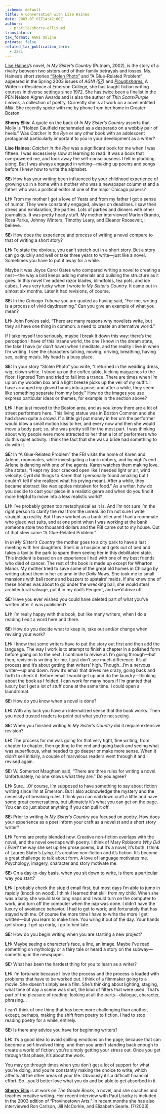 ```yaml
---
_schema: default
title: A Conversation with Lise Haines
date: 2003-07-01T14:42:00Z
authors:
  - profile/sherry-ellis.md
translators:
tax_format: AGNI Online
private: false
related_tax_publication_term:
  - 2271
---
```


[Lise Haines](/about/our-people/authors/lise-haines/)’s novel, *In My Sister’s Country* (Putnam, 2002), is the story of a rivalry between two sisters and of their family betrayals and losses. Ms. Haines’s short stories [“Stolen Photo”](http://djgannon.cms-devl.bu.edu/agni-test-staging/publication/stolen-photo/) and “A Glue-Related Problem” appeared in the Spring 2003 issues of *AGNI ([57](/about/the-journal/archive/agni-57/))* and *[Ploughshares.](http://www.pshares.org/)* A Writer-in-Residence at Emerson College, she has taught fiction writing courses in diverse settings since 1972. She has twice been a finalist in the PEN Nelson Algren Awards and is also the author of *Thin Scars/Purple Leaves,* a collection of poetry. Currently she is at work on a novel entitled *Milk*. She recently spoke with me by phone from her home in Greater Boston.

**Sherry Ellis:** A quote on the back of *In My Sister’s Country* asserts that Molly is “Holden Caulfield rechanneled as a desperado on a wobbly pair of heels.” Was *Catcher in the Rye* or any other book with an adolescent protagonist particularly important to you in your development as a writer?

**Lise Haines:** *Catcher in the Rye* was a significant book for me when I was fifteen. I was excessively slow at learning to read. It was a book that overpowered me, and took away the self-consciousness I felt in plodding along. But I was always engaged in writing—making up poems and songs before I knew how to write the alphabet.

**SE:** How has your writing been influenced by your childhood experience of growing up in a home with a mother who was a newspaper columnist and a father who was a political editor at one of the major Chicago papers?

**LH:** From my mother I got a love of Yeats and from my father I got a sense of humor. They were constantly engaged, always on deadlines. I saw their stress and exhilaration, the parties. Lots of parties and dinners with other journalists. It was pretty heady stuff. My mother interviewed Marlon Brando, Rosa Parks, Johnny Winters, Timothy Leary, and Eleanor Roosevelt, I believe.

**SE:** How does the experience and process of writing a novel compare to that of writing a short story?

**LH:** To state the obvious, you can’t stretch out in a short story. But a story can go quickly and well or take three years to write—just like a novel. Sometimes you have to put it away for a while.

Maybe it was Joyce Carol Oates who compared writing a novel to creating a nest—the way a bird keeps adding materials and building the structure as it goes. In this novel I’ve added razor blades, blindfolds, tea pots, and ice cubes. I was very lucky when I wrote *In My Sister’s Country.* It came out in almost six months. Later it had revisions, of course.

**SE:** In the *Chicago Tribune* you are quoted as having said, “For me, writing is a process of vivid daydreaming.” Can you give an example of what you mean?

**LH:** John Fowles said, “There are many reasons why novelists write, but they all have one thing in common: a need to create an alternative world.”

If I take myself too seriously, maybe I break it down this way: there’s the perception I have of this insane world, the one I know in the dream state, the take I have (or don’t have) when I meditate, and the reality I live in when I’m writing. I see the characters talking, moving, driving, breathing, having sex, eating meals. My head is a busy place.

**SE:** In your story “Stolen Photo” you write, “I returned in the wedding dress, wig, clown white. I stood up on the coffee table, kicking magazines to the floor. I ignored Tom and tried to fall into a trance. There are times when I’m up on my wooden box and a light breeze picks up the veil of my outfit. I have arranged my gloved hands into a pose; and after a while, they seem like something separate from my body.” How do the images you use express particular ideas or themes, for example in the section above?

**LH:** I had just moved to the Boston area, and as you know there are a lot of street performers here. This living statue was in Boston Common and she had drawn quite a crowd. If a little girl put money in her urn the performer would blow a small motion kiss to her, and every now and then she would move a body part; so, she was pretty still for the most part. I was thinking about why people were more attracted to her than a lot of performers who do this quiet activity. I think the fact that she was a bride had something to do with it.

**SE:** In “A Glue-Related Problem” the FBI visits the home of Karen and Arlene, roommates, while investigating a bank robbery, and by night’s end Arlene is dancing with one of the agents. Karen watches them making love. She states, “I kept my door cracked open like I needed light or air, wind velocity. Cyril did things to Karen that I personally found amazing but I couldn’t tell if she realized what his prying meant. After a while, they became abstract like wax apples mistaken for food.” As a writer, how do you decide to cast your piece in a realistic genre and when do you find it more helpful to move into a less realistic world?

**LH:** I’ve probably gotten too metaphysical as it is. And I’m not sure I’m the right person to clarify the real from the unreal. So I’m not sure I write straight-up reality. But I have worked as a bank teller and I had a roommate who glued wet suits, and at one point when I was working at the bank someone stole two thousand dollars and the FBI came out to my house. Out of that stew came “A Glue-Related Problem.”

In *In My Sister’s Country* the mother goes to a city park to have a last meeting with her daughters. She’s in a hospice and gets out of bed and takes a taxi to the park to spare them seeing her in this debilitated state. This incident is based on an experience I had with one of my best friends who died of cancer. The rest of the book is made up except for Wharton Manor. My mother tried to save some of the great old homes in Chicago by writing about them in her column in the *Daily News.* She took me to small mansions with ball rooms and buzzers to upstairs’ maids. If she knew one of these homes was about to go under the wrecking ball, she would steal architectural salvage, put it in my dad’s Peugeot, and we’d drive off.

**SE:** Have you ever wished you could have deleted part of what you’ve written after it was published?

**LH:** I’m really happy with this book, but like many writers, when I do a reading I edit a word here and there.

**SE:** How do you decide what to keep in, take out and/or change when revising your work?

**LH:** I know that some writers have to put the story out first and then add the language. The way I work is to attempt to finish a chapter in a polished form before going on to the next. I continue to revise as I’m going through—but then, revision is writing for me. I just don’t see much difference. It’s all process and it’s about getting that writers’ high. Though...I’m a nervous writer—up and down. Now it’s email that drives me crazy, going back and forth to check it. Before email I would get up and do the laundry—thinking about the book as I folded. I can work for many hours if I’m granted that luxury but I get a lot of stuff done at the same time. I could open a laundromat.

**SE:** How do you know when a novel is done?

**LH:** With any luck you have an internalized sense that the book works. Then you need trusted readers to point out what you’re not seeing.

**SE:** When you finished writing *In My Sister’s Country* did it require extensive revision?

**LH:** The process for me was going for that very tight, fine writing, from chapter to chapter, then getting to the end and going back and seeing what was superfluous, what needed to go deeper or make more sense. When it didn’t sell initially, a couple of marvelous readers went through it and I revised again.

**SE:** W. Somerset Maugham said, “There are three rules for writing a novel. Unfortunately, no one knows what they are.” Do you agree?

**LH:** Sure....Of course, I’m supposed to have something to say about fiction writing since I’m at Emerson. But I also acknowledge the mystery and the necessity of breaking rules. I think you can nail down craft a little and have some great conversations, but ultimately it’s what you can get on the page. You can do just about anything if you can pull it off.

**SE:** Prior to writing *In My Sister’s Country* you focused on poetry. How does your experience as a poet inform your craft as a novelist and a short story writer?

**LH:** Forms are pretty blended now. Creative non-fiction overlaps with the novel, and the novel overlaps with poetry. I think of Mary Robison’s *Why Did I Ever?* the way she set up her prose poems, but it’s a novel, it’s both. I think of Lauren Slater’s *Lying,* it’s creative non-fiction and it’s fiction. It’s become a great challenge to talk about form. A love of language motivates me. Psychology, imagery, character and story motivate me.

**SE:** On a day-to-day basis, when you sit down to write, is there a particular way you start?

**LH:** I probably check the stupid email first, but most days I’m able to jump in rapidly (knock on wood). I think I learned that skill from my child. When she was a baby she would take long naps and I would turn on the computer to work, and turn off the computer when the nap was done. I didn’t have the luxury of avoidance behavior. I had to get to work; and fortunately that has stayed with me. Of course the more time I have to write the more I get written—but you learn to make time. You wring it out of the day. Your hands get strong. I get up early, I go to bed late.

**SE:** How do you begin writing when you are starting a new project?

**LH:** Maybe seeing a character’s face, a line, an image. Maybe I’ve read something on mythology or a fairy tale or heard a story on the subway—something in the newspaper.

**SE:** What has been the hardest thing for you to learn as a writer?

**LH:** I’m fortunate because I love the process and the process is loaded with problems that have to be worked out. I think of a filmmaker going to a movie. She doesn’t simply see a film. She’s thinking about lighting, staging, what time of day a scene was shot, the kind of filters that were used. That’s part of the pleasure of reading: looking at all the parts—dialogue, character, phrasing...

I can’t think of one thing that has been more challenging than another, except, perhaps, making the shift from poetry to fiction. I had to stop reading poetry for a while, entirely.

**SE:** Is there any advice you have for beginning writers?

**LH:** It’s a good idea to avoid spilling emotions on the page, because that can become a self-involved thing, and then you aren’t standing back enough to create a world of fiction; you’re simply getting your stress out. Once you get through that phase, it’s about the work.

You may go through times when you don’t get a lot of support for what you’re doing, and you’re constantly making the choice to write, which affects all the other areas of your life. Obviously it’s a difficult financial effort. So...you’d better love what you do and be able to get absorbed in it.

**[Sherry Ellis](/about/our-people/authors/sherry-ellis/)** is at work on *The Goode Books,* a novel, and she coaches and teaches creative writing. Her recent interview with Paul Lisicky is included in the 2003 edition of “Provincetown Arts.” In recent months she has also interviewed Ron Carlson, Jill McCorkle, and Elizabeth Searle. (7/2003) <!-- END AGNI CONTENT -->
